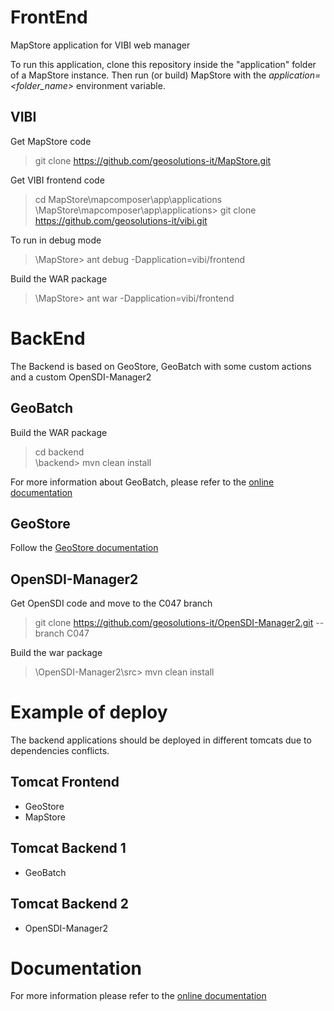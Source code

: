 # FrontEnd
MapStore application for VIBI web manager

To run this application, clone this repository inside the "application" folder of a MapStore instance.
Then run (or build) MapStore with the *application=\<folder_name>* environment variable.

## VIBI
Get MapStore code
> git clone https://github.com/geosolutions-it/MapStore.git

Get VIBI frontend code
> cd MapStore\mapcomposer\app\applications  
> \MapStore\mapcomposer\app\applications> git clone https://github.com/geosolutions-it/vibi.git

To run in debug mode

> \MapStore> ant debug -Dapplication=vibi/frontend

Build the WAR package

> \MapStore> ant war -Dapplication=vibi/frontend

# BackEnd
The Backend is based on GeoStore, GeoBatch with some custom actions and a custom OpenSDI-Manager2

## GeoBatch

Build the WAR package

> cd backend  
> \backend> mvn clean install

For more information about GeoBatch, please refer to the [online documentation](https://github.com/geosolutions-it/geobatch/wiki)

## GeoStore

Follow the [GeoStore documentation](https://github.com/geosolutions-it/geostore/wiki/Building-instructions)

## OpenSDI-Manager2

Get OpenSDI code and move to the C047 branch

> git clone https://github.com/geosolutions-it/OpenSDI-Manager2.git --branch C047

Build the war package

> \OpenSDI-Manager2\src> mvn clean install

# Example of deploy

The backend applications should be deployed in different tomcats due to dependencies conflicts.

## Tomcat Frontend

 - GeoStore
 - MapStore

## Tomcat Backend 1

- GeoBatch

## Tomcat Backend 2

- OpenSDI-Manager2

# Documentation

For more information please refer to the [online documentation](https://github.com/geosolutions-it/vibi/wiki/Documentation)
